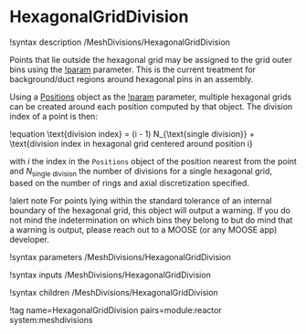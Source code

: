 # HexagonalGridDivision

!syntax description /MeshDivisions/HexagonalGridDivision

Points that lie outside the hexagonal grid may be assigned to the grid outer bins
using the [!param](/MeshDivisions/HexagonalGridDivision/assign_domain_outside_grid_to_border)
parameter. This is the current treatment for background/duct regions around hexagonal pins in
an assembly.

Using a [Positions](syntax/Positions/index.md) object as the [!param](/MeshDivisions/HexagonalGridDivision/center_positions)
parameter, multiple hexagonal grids can be created around each position computed by that object. The division index
of a point is then:

!equation
\text{division index} = (i - 1) N_{\text{single division}} + \text{division index in hexagonal grid centered around position i}

with $i$ the index in the `Positions` object of the position nearest from the point and $N_{\text{single division}}$ the number of divisions for a single hexagonal grid, based on the number of rings and axial discretization specified.

!alert note
For points lying within the standard tolerance of an internal boundary of the hexagonal grid, this object
will output a warning. If you do not mind the indetermination on which bins they belong to but do mind
that a warning is output, please reach out to a MOOSE (or any MOOSE app) developer.

!syntax parameters /MeshDivisions/HexagonalGridDivision

!syntax inputs /MeshDivisions/HexagonalGridDivision

!syntax children /MeshDivisions/HexagonalGridDivision

!tag name=HexagonalGridDivision pairs=module:reactor system:meshdivisions
